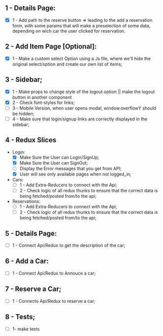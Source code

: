 ## 1 - Details Page:
  - [x] 1 - Add path to the reserve button => leading to the add a reservation form, with some params that will make a preselection of some data, depending on wich car the user clicked for reservation.

## 2 - Add Item Page [Optional]:

  - [x] 1 - Make a custom select Option using a Js file, 
  where we'll hide the original select/option and create our own list of items;

## 3 - Sidebar;

  - [x] 1 - Make props to change style of the logout option || make the logout button in another component
  - [x] 2 - Check font-styles for links;
  - [ ] 3 - Mobile Version, when user opens modal, window.overflowY should be hidden;
  - [ ] 4 - Make sure that login/signup links are correctly displayed in the sidebar;

## 4 - Redux Slices
- Login: 
  - [x] Make Sure the User can Login/SignUp;
  - [x] Make Sure the User can SignOut;
  - [ ] Display the Error messages that you get from API;
  - [x] User will see only available pages when not logged_in;
- Cars:
  - [ ] 1 - Add Extra-Reducers to connect with the Api;
  - [ ] 2 - Check logic of all redux thunks to ensure that the correct data is being fetched/posted from/to the api;
- Reservations:
  - [ ] 1 - Add Extra-Reducers to connect with the Api;
  - [ ] 2 - Check logic of all redux thunks to ensure that the correct data is being fetched/posted from/to the api;

## 5 - Details Page:
  - [ ] 1 - Connect Api/Redux to get the description of the car;

## 6 - Add a Car: 

  - [ ] 1 - Connect Api/Redux to Annouce a car;

## 7 - Reserve a Car;

  - [ ] 1 - Connecto Api/Redux to reserve a car;

## 8 - Tests;

  - [ ] 1- make tests
